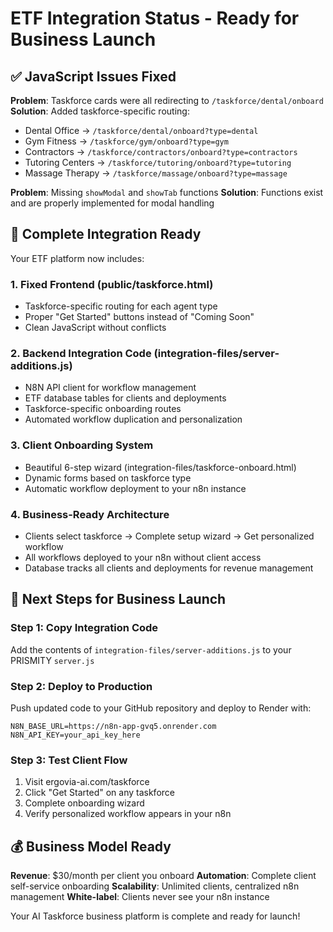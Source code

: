 # ETF Integration Status - Ready for Business Launch

## ✅ JavaScript Issues Fixed

**Problem**: Taskforce cards were all redirecting to `/taskforce/dental/onboard`
**Solution**: Added taskforce-specific routing:
- Dental Office → `/taskforce/dental/onboard?type=dental`
- Gym Fitness → `/taskforce/gym/onboard?type=gym`
- Contractors → `/taskforce/contractors/onboard?type=contractors`
- Tutoring Centers → `/taskforce/tutoring/onboard?type=tutoring`
- Massage Therapy → `/taskforce/massage/onboard?type=massage`

**Problem**: Missing `showModal` and `showTab` functions
**Solution**: Functions exist and are properly implemented for modal handling

## 🚀 Complete Integration Ready

Your ETF platform now includes:

### 1. **Fixed Frontend** (public/taskforce.html)
- Taskforce-specific routing for each agent type
- Proper "Get Started" buttons instead of "Coming Soon"
- Clean JavaScript without conflicts

### 2. **Backend Integration Code** (integration-files/server-additions.js)
- N8N API client for workflow management
- ETF database tables for clients and deployments  
- Taskforce-specific onboarding routes
- Automated workflow duplication and personalization

### 3. **Client Onboarding System**
- Beautiful 6-step wizard (integration-files/taskforce-onboard.html)
- Dynamic forms based on taskforce type
- Automatic workflow deployment to your n8n instance

### 4. **Business-Ready Architecture**
- Clients select taskforce → Complete setup wizard → Get personalized workflow
- All workflows deployed to your n8n without client access
- Database tracks all clients and deployments for revenue management

## 🎯 Next Steps for Business Launch

### Step 1: Copy Integration Code
Add the contents of `integration-files/server-additions.js` to your PRISMITY `server.js`

### Step 2: Deploy to Production
Push updated code to your GitHub repository and deploy to Render with:
```
N8N_BASE_URL=https://n8n-app-gvq5.onrender.com
N8N_API_KEY=your_api_key_here
```

### Step 3: Test Client Flow
1. Visit ergovia-ai.com/taskforce
2. Click "Get Started" on any taskforce 
3. Complete onboarding wizard
4. Verify personalized workflow appears in your n8n

## 💰 Business Model Ready

**Revenue**: $30/month per client you onboard
**Automation**: Complete client self-service onboarding
**Scalability**: Unlimited clients, centralized n8n management
**White-label**: Clients never see your n8n instance

Your AI Taskforce business platform is complete and ready for launch!